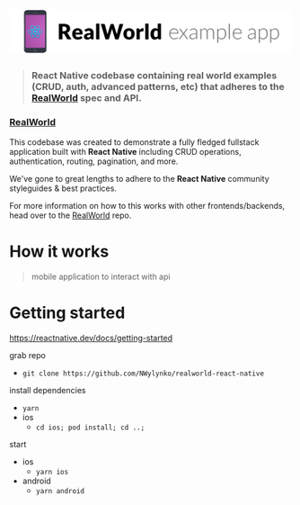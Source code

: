 # ![RealWorld Example App](reactnative-realworld-logo.png)

> ### React Native codebase containing real world examples (CRUD, auth, advanced patterns, etc) that adheres to the [RealWorld](https://github.com/gothinkster/realworld-example-apps) spec and API.


### [RealWorld](https://github.com/gothinkster/realworld)


This codebase was created to demonstrate a fully fledged fullstack application built with **React Native** including CRUD operations, authentication, routing, pagination, and more.

We've gone to great lengths to adhere to the **React Native** community styleguides & best practices.

For more information on how to this works with other frontends/backends, head over to the [RealWorld](https://github.com/gothinkster/realworld) repo.


# How it works

> mobile application to interact with api

# Getting started

https://reactnative.dev/docs/getting-started

grab repo
- `git clone https://github.com/NWylynko/realworld-react-native`

install dependencies
- `yarn`
- ios
  - `cd ios; pod install; cd ..;`

start
- ios
  - `yarn ios`
- android
  - `yarn android`

